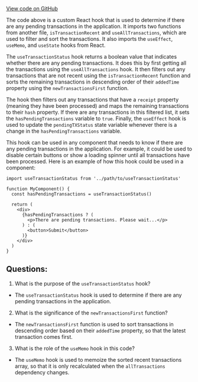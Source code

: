 [View code on GitHub](zoo-labs/zoo/blob/master/core/src/hooks/useTransactionStatus.ts)

The code above is a custom React hook that is used to determine if there are any pending transactions in the application. It imports two functions from another file, `isTransactionRecent` and `useAllTransactions`, which are used to filter and sort the transactions. It also imports the `useEffect`, `useMemo`, and `useState` hooks from React.

The `useTransactionStatus` hook returns a boolean value that indicates whether there are any pending transactions. It does this by first getting all the transactions using the `useAllTransactions` hook. It then filters out any transactions that are not recent using the `isTransactionRecent` function and sorts the remaining transactions in descending order of their `addedTime` property using the `newTransactionsFirst` function. 

The hook then filters out any transactions that have a `receipt` property (meaning they have been processed) and maps the remaining transactions to their `hash` property. If there are any transactions in this filtered list, it sets the `hasPendingTransactions` variable to `true`. Finally, the `useEffect` hook is used to update the `pendingTXStatus` state variable whenever there is a change in the `hasPendingTransactions` variable.

This hook can be used in any component that needs to know if there are any pending transactions in the application. For example, it could be used to disable certain buttons or show a loading spinner until all transactions have been processed. Here is an example of how this hook could be used in a component:

```
import useTransactionStatus from '../path/to/useTransactionStatus'

function MyComponent() {
  const hasPendingTransactions = useTransactionStatus()

  return (
    <div>
      {hasPendingTransactions ? (
        <p>There are pending transactions. Please wait...</p>
      ) : (
        <button>Submit</button>
      )}
    </div>
  )
}
```
## Questions: 
 1. What is the purpose of the `useTransactionStatus` hook?
- The `useTransactionStatus` hook is used to determine if there are any pending transactions in the application.

2. What is the significance of the `newTransactionsFirst` function?
- The `newTransactionsFirst` function is used to sort transactions in descending order based on their `addedTime` property, so that the latest transaction comes first.

3. What is the role of the `useMemo` hook in this code?
- The `useMemo` hook is used to memoize the sorted recent transactions array, so that it is only recalculated when the `allTransactions` dependency changes.